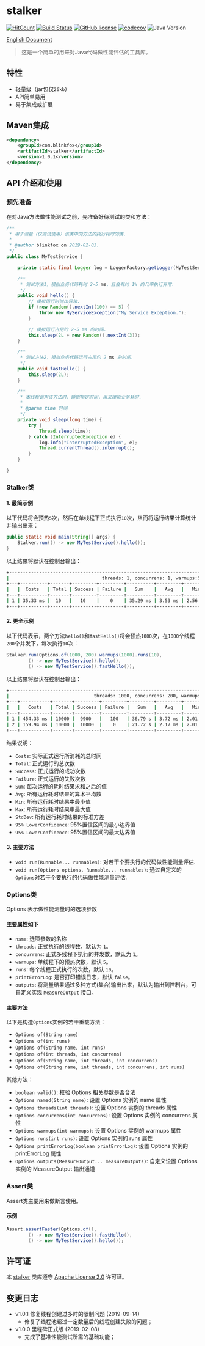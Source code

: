 # stalker

[![HitCount](http://hits.dwyl.io/blinkfox/stalker.svg)](http://hits.dwyl.io/blinkfox/stalker) [![Build Status](https://secure.travis-ci.org/blinkfox/stalker.svg)](https://travis-ci.org/blinkfox/stalker) [![GitHub license](https://img.shields.io/github/license/blinkfox/stalker.svg)](https://github.com/blinkfox/stalker/blob/master/LICENSE) [![codecov](https://codecov.io/gh/blinkfox/stalker/branch/master/graph/badge.svg)](https://codecov.io/gh/blinkfox/stalker) ![Java Version](https://img.shields.io/badge/Java-%3E%3D%208-blue.svg)

[English Document](https://github.com/blinkfox/stalker/blob/master/README.md)

> 这是一个简单的用来对Java代码做性能评估的工具库。

## 特性

- 轻量级（jar包仅`26kb`）
- API简单易用
- 易于集成或扩展

## Maven集成

```xml
<dependency>
    <groupId>com.blinkfox</groupId>
    <artifactId>stalker</artifactId>
    <version>1.0.1</version>
</dependency>
```

## API 介绍和使用

### 预先准备

在对Java方法做性能测试之前，先准备好待测试的类和方法：

```java
/**
 * 用于测量（仅测试使用）该类中的方法的执行耗时的类.
 *
 * @author blinkfox on 2019-02-03.
 */
public class MyTestService {

    private static final Logger log = LoggerFactory.getLogger(MyTestService.class);

    /**
     * 测试方法1，模拟业务代码耗时 2~5 ms，且会有约 1% 的几率执行异常.
     */
    public void hello() {
        // 模拟运行时抛出异常.
        if (new Random().nextInt(100) == 5) {
            throw new MyServiceException("My Service Exception.");
        }

        // 模拟运行占用约 2~5 ms 的时间.
        this.sleep(2L + new Random().nextInt(3));
    }

    /**
     * 测试方法2，模拟业务代码运行占用约 2 ms 的时间.
     */
    public void fastHello() {
        this.sleep(2L);
    }

    /**
     * 本线程调用该方法时，睡眠指定时间，用来模拟业务耗时.
     *
     * @param time 时间
     */
    private void sleep(long time) {
        try {
            Thread.sleep(time);
        } catch (InterruptedException e) {
            log.info("InterruptedException", e);
            Thread.currentThread().interrupt();
        }
    }

}
```

### Stalker类

#### 1. 最简示例

以下代码将会预热`5`次，然后在单线程下正式执行`10`次，从而将运行结果计算统计并输出出来：

```java
public static void main(String[] args) {
    Stalker.run(() -> new MyTestService().hello());
}
```

以上结果将默认在控制台输出：

```bash
+-----------------------------------------------------------------------------------------------------------------------------------------+
|                                  threads: 1, concurrens: 1, warmups:5, runs: 10, printErrorLog: false                                   |
+---+----------+-------+---------+---------+----------+---------+---------+---------+---------+---------------------+---------------------+
|   |  Costs   | Total | Success | Failure |   Sum    |   Avg   |   Min   |   Max   | StdDev  | 95% LowerConfidence | 95% UpperConfidence |
+---+----------+-------+---------+---------+----------+---------+---------+---------+---------+---------------------+---------------------+
| 1 | 35.33 ms |  10   |   10    |    0    | 35.29 ms | 3.53 ms | 2.56 ms | 4.81 ms | 0.85 ms |       3.0 ms        |       4.06 ms       |
+---+----------+-------+---------+---------+----------+---------+---------+---------+---------+---------------------+---------------------+
```

#### 2. 更全示例

以下代码表示，两个方法`hello()`和`fastHello()`将会预热`1000`次，在`1000`个线程`200`个并发下，每次执行`10`次：

```java
Stalker.run(Options.of(1000, 200).warmups(1000).runs(10),
        () -> new MyTestService().hello(),
        () -> new MyTestService().fastHello());
```

以上结果将默认在控制台输出：

```bash
+------------------------------------------------------------------------------------------------------------------------------------------+
|                               threads: 1000, concurrens: 200, warmups:1000, runs: 10, printErrorLog: false                               |
+---+-----------+-------+---------+---------+---------+---------+---------+----------+---------+---------------------+---------------------+
|   |   Costs   | Total | Success | Failure |   Sum   |   Avg   |   Min   |   Max    | StdDev  | 95% LowerConfidence | 95% UpperConfidence |
+---+-----------+-------+---------+---------+---------+---------+---------+----------+---------+---------------------+---------------------+
| 1 | 454.33 ms | 10000 |  9900   |   100   | 36.79 s | 3.72 ms | 2.01 ms | 11.89 ms | 1.31 ms |       3.69 ms       |       3.74 ms       |
| 2 | 159.94 ms | 10000 |  10000  |    0    | 21.72 s | 2.17 ms | 2.01 ms | 3.24 ms  | 0.15 ms |       2.17 ms       |       2.18 ms       |
+---+-----------+-------+---------+---------+---------+---------+---------+----------+---------+---------------------+---------------------+
```

结果说明：

- `Costs`: 实际正式运行所消耗的总时间
- `Total`: 正式运行的总次数
- `Success`: 正式运行的成功次数
- `Failure`: 正式运行的失败次数
- `Sum`: 每次运行的耗时结果求和之后的值
- `Avg`: 所有运行耗时结果的算术平均数
- `Min`: 所有运行耗时结果中最小值
- `Max`: 所有运行耗时结果中最大值
- `StdDev`: 所有运行耗时结果的标准方差
- `95% LowerConfidence`: 95%置信区间的最小边界值
- `95% LowerConfidence`: 95%置信区间的最大边界值

#### 3. 主要方法

- `void run(Runnable... runnables)`: 对若干个要执行的代码做性能测量评估.
- `void run(Options options, Runnable... runnables)`: 通过自定义的`Options`对若干个要执行的代码做性能测量评估.

### Options类

Options 表示做性能测量时的选项参数

#### 主要属性如下

- `name`: 选项参数的名称
- `threads`: 正式执行的线程数，默认为 `1`。
- `concurrens`: 正式多线程下执行的并发数，默认为 `1`。
- `warmups`: 单线程下的预热次数，默认 `5`。
- `runs`: 每个线程正式执行的次数，默认 `10`。
- `printErrorLog`: 是否打印错误日志，默认 `false`。
- `outputs`: 将测量结果通过多种方式(集合)输出出来，默认为输出到控制台，可自定义实现 `MeasureOutput` 接口。

#### 主要方法

以下是构造`Options`实例的若干重载方法：

- `Options of(String name)`
- `Options of(int runs)`
- `Options of(String name, int runs)`
- `Options of(int threads, int concurrens)`
- `Options of(String name, int threads, int concurrens)`
- `Options of(String name, int threads, int concurrens, int runs)`

其他方法：

- `boolean valid()`: 校验 Options 相关参数是否合法
- `Options named(String name)`: 设置 Options 实例的 name 属性
- `Options threads(int threads)`: 设置 Options 实例的 threads 属性
- `Options concurrens(int concurrens)`: 设置 Options 实例的 concurrens 属性
- `Options warmups(int warmups)`: 设置 Options 实例的 warmups 属性
- `Options runs(int runs)`: 设置 Options 实例的 runs 属性
- `Options printErrorLog(boolean printErrorLog)`: 设置 Options 实例的 printErrorLog 属性
- `Options outputs(MeasureOutput... measureOutputs)`: 自定义设置 Options 实例的 MeasureOutput 输出通道

### Assert类

Assert类主要用来做断言使用。

#### 示例

```java
Assert.assertFaster(Options.of(),
        () -> new MyTestService().fastHello(),
        () -> new MyTestService().hello());
```

## 许可证

本 [stalker](https://github.com/blinkfox/stalker) 类库遵守 [Apache License 2.0](http://www.apache.org/licenses/LICENSE-2.0) 许可证。

## 变更日志

- v1.0.1 修复线程创建过多时的限制问题 (2019-09-14)
  - 修复了线程池超过一定数量后的线程创建失败的问题；
- v1.0.0 里程碑正式版 (2019-02-08)
  - 完成了基准性能测试所需的基础功能；
